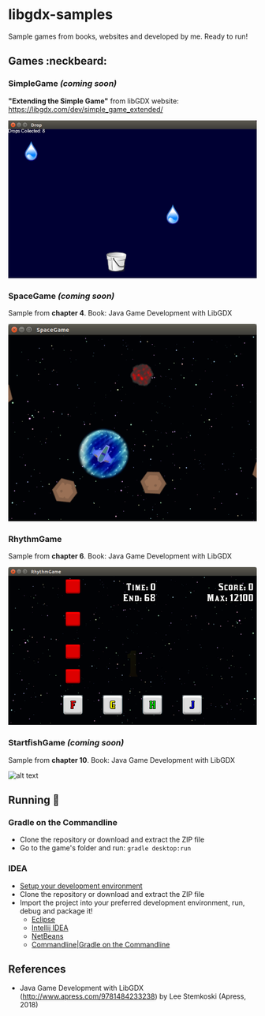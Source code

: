 # libgdx-samples

Sample games from books, websites and developed by me. Ready to run!

## Games :neckbeard:

### SimpleGame _(coming soon)_
**"Extending the Simple Game"** from libGDX website: https://libgdx.com/dev/simple_game_extended/

![alt text](https://github.com/wagnerjfr/libgdx-samples/blob/main/img/simple-game.png)

### SpaceGame _(coming soon)_
Sample from **chapter 4**. Book: Java Game Development with LibGDX

![alt text](https://github.com/wagnerjfr/libgdx-samples/blob/main/img/space-game.png)

### RhythmGame
Sample from **chapter 6**. Book: Java Game Development with LibGDX

![alt text](https://github.com/wagnerjfr/libgdx-samples/blob/main/img/rhythm-game.png)

### StartfishGame _(coming soon)_
Sample from **chapter 10**. Book: Java Game Development with LibGDX

![alt text](https://github.com/wagnerjfr/libgdx-samples/blob/main/img/startfish-game.png)

## Running :runner:

### Gradle on the Commandline
* Clone the repository or download and extract the ZIP file
* Go to the game's folder and run: `gradle desktop:run`

### IDEA
* [Setup your development environment](https://github.com/libgdx/libgdx/wiki)
* Clone the repository or download and extract the ZIP file
* Import the project into your preferred development environment, run, debug and package it!
  * [Eclipse](https://github.com/libgdx/libgdx/wiki/Gradle-and-Eclipse)
  * [Intellij IDEA](https://github.com/libgdx/libgdx/wiki/Gradle-and-Intellij-IDEA)
  * [NetBeans](https://github.com/libgdx/libgdx/wiki/Gradle-and-NetBeans)
  * [Commandline|Gradle on the Commandline](https://github.com/libgdx/libgdx/wiki/Gradle-on-the-Commandline)

## References
- Java Game Development with LibGDX (http://www.apress.com/9781484233238) by Lee Stemkoski (Apress, 2018)
